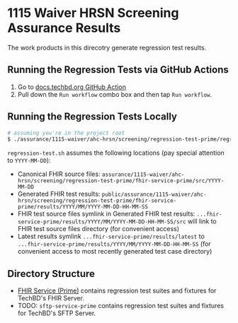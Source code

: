 # 1115 Waiver HRSN Screening Assurance Results

The work products in this direcotry generate regression test results. 

## Running the Regression Tests via GitHub Actions

1. Go to [docs.techbd.org GitHub Action](https://github.com/tech-by-design/docs.techbd.org/actions/workflows/regression-test.yml)
2. Pull down the `Run workflow` combo box and then tap `Run workflow`.

## Running the Regression Tests Locally

```bash
# assuming you're in the project root
$ ./assurance/1115-waiver/ahc-hrsn/screening/regression-test-prime/regression-test.sh
```

`regression-test.sh` assumes the following locations (pay special attention to `YYYY-MM-DD`):

- Canonical FHIR source files: `assurance/1115-waiver/ahc-hrsn/screening/regression-test-prime/fhir-service-prime/src/YYYY-MM-DD`
- Generated FHIR test results: `public/assurance/1115-waiver/ahc-hrsn/screening/regression-test-prime/fhir-service-prime/results/YYYY/MM/YYYY-MM-DD-HH-MM-SS`
- FHIR test source files symlink in Generated FHIR test results: `...fhir-service-prime/results/YYYY/MM/YYYY-MM-DD-HH-MM-SS/src` will link to FHIR test source files directory (for convenient access)
- Latest results symlink `...fhir-service-prime/results/latest` to `...fhir-service-prime/results/YYYY/MM/YYYY-MM-DD-HH-MM-SS` (for convenient access to most recently generated test case directory)

## Directory Structure

- [FHIR Service (Prime)](./fhir-service-prime/) contains regression test suites and fixtures for TechBD's FHIR Server.
- TODO: `sftp-service-prime` contains regression test suites and fixtures for TechBD's SFTP Server.